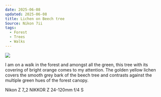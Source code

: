 ```yaml
---
date: 2025-06-08
updated: 2025-06-08
title: Lichen on Beech tree
Source: Nikon 7ii
tags:
  - Forest
  - Trees
  - Walks
---
```



![](https://live.staticflickr.com/65535/54575239761_1c61b8fc48_h_d.jpg)

<!-- more -->

I am on a walk in the forest and amongst all the green, this tree with its covering of bright orange comes to my attention. The golden yellow lichen covers the smooth grey bark of the beech tree and contrasts against the multiple green hues of the forest canopy.

Nikon Z 7_2
NIKKOR Z 24-120mm f/4 S

